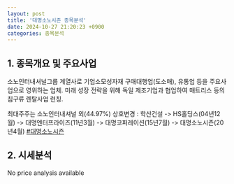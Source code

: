 ```yaml
---
layout: post
title: '대명소노시즌 종목분석'
date: 2024-10-27 21:20:23 +0900
categories: 종목분석
---
```


## 1. 종목개요 및 주요사업

소노인터내셔널그룹 계열사로 기업소모성자재 구매대행업(도소매), 유통업 등을 주요사업으로 영위하는 업체. 미래 성장 전략을 위해 독일 제조기업과 협업하여 매트리스 등의 침구류 렌탈사업 런칭.

최대주주는 소노인터내셔널 외(44.97%) 상호변경 : 학산건설 -> HS홀딩스(04년12월) -> 대명엔터프라이즈(11년3월) -> 대명코퍼레이션(15년7월) -> 대명소노시즌(20년4월)
[#대명소노시즌](#)

## 2. 시세분석

No price analysis available
